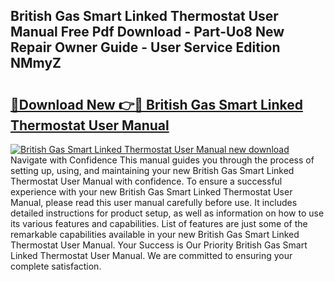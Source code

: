 ## British Gas Smart Linked Thermostat User Manual Free Pdf Download - Part-Uo8 New Repair Owner Guide - User Service Edition NMmyZ

# <h2><a href="http://cf20365.oget.top/?id=British+Gas+Smart+Linked+Thermostat+User+Manual">🔗Download New 👉🔴 British Gas Smart Linked Thermostat User Manual</a></h2>

[![British Gas Smart Linked Thermostat User Manual new download](https://i.imgur.com/5g1atiW.png)](http://cf20365.oget.top/?id=British+Gas+Smart+Linked+Thermostat+User+Manual)
Navigate with Confidence This manual guides you through the process of setting up, using, and maintaining your new British Gas Smart Linked Thermostat User Manual with confidence. To ensure a successful experience with your new British Gas Smart Linked Thermostat User Manual, please read this user manual carefully before use. It includes detailed instructions for product setup, as well as information on how to use its various features and capabilities. List of features are just some of the remarkable capabilities available in your new British Gas Smart Linked Thermostat User Manual. Your Success is Our Priority British Gas Smart Linked Thermostat User Manual. We are committed to ensuring your complete satisfaction.
